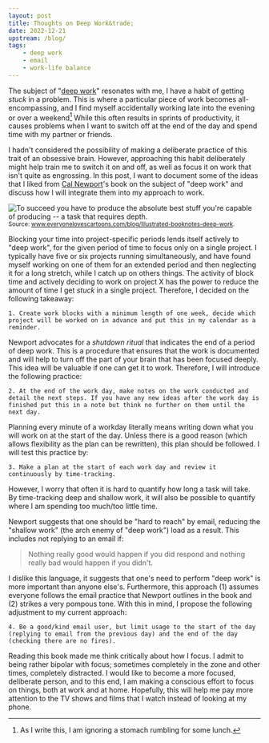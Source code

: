 ```yaml
---
layout: post
title: Thoughts on Deep Work&trade;
date: 2022-12-21
upstream: /blog/
tags: 
    - deep work
    - email
    - work-life balance
---
```


The subject of "[deep work](https://www.calnewport.com/books/deep-work/)" resonates with me, I have a habit of getting *stuck* in a problem. 
This is where a particular piece of work becomes all-encompassing, and I find myself accidentally working late into the evening or over a weekend[^1]
While this often results in sprints of productivity, it causes problems when I want to switch off at the end of the day and spend time with my partner or friends. 

I hadn't considered the possibility of making a deliberate practice of this trait of an obsessive brain. 
However, approaching this habit deliberately might help train me to switch it on and off, as well as focus it on work that isn't quite as engrossing. 
In this post, I want to document some of the ideas that I liked from [Cal Newport](https://www.calnewport.com/)'s book on the subject of "deep work" and discuss how I will integrate them into my approach to work.

<img src="https://images.squarespace-cdn.com/content/v1/577751c0579fb3bc18dbc1a6/1572592757391-XUC2IM8V68BWTRYDDNA4/IMG_3717.jpeg" alt="To succeed you have to produce the absolute best stuff you're capable of producing -- a task that requires depth.">
<small>
Source: <a href="https://www.everyonelovescartoons.com/blog/Illustrated-booknotes-deep-work">www.everyonelovescartoons.com/blog/Illustrated-booknotes-deep-work</a>.
</small>

Blocking your time into project-specific periods lends itself actively to "deep work", for the given period of time to focus only on a single project. 
I typically have five or six projects running simultaneously, and have found myself working on one of them for an extended period and then neglecting it for a long stretch, while I catch up on others things. 
The activity of block time and actively deciding to work on project X has the power to reduce the amount of time I get *stuck* in a single project. 
Therefore, I decided on the following takeaway: 

`1. Create work blocks with a minimum length of one week, decide which project will be worked on in advance and put this in my calendar as a reminder.`

Newport advocates for a *shutdown ritual* that indicates the end of a period of deep work. 
This is a procedure that ensures that the work is documented and will help to turn off the part of your brain that has been focused deeply. 
This idea will be valuable if one can get it to work. 
Therefore, I will introduce the following practice: 

`2. At the end of the work day, make notes on the work conducted and detail the next steps. If you have any new ideas after the work day is finished put this in a note but think no further on them until the next day.`

Planning every minute of a workday literally means writing down what you will work on at the start of the day. 
Unless there is a good reason (which allows flexibility as the plan can be rewritten), this plan should be followed. 
I will test this practice by: 

`3. Make a plan at the start of each work day and review it continuously by time-tracking.`

However, I worry that often it is hard to quantify how long a task will take. 
By time-tracking deep and shallow work, it will also be possible to quantify where I am spending too much/too little time. 

Newport suggests that one should be "hard to reach" by email, reducing the "shallow work" (the arch enemy of "deep work") load as a result. 
This includes not replying to an email if:

> Nothing really good would happen if you did respond and nothing really bad would happen if you didn't.

I dislike this language, it suggests that one's need to perform "deep work" is more important than anyone else's. 
Furthermore, this approach (1) assumes everyone follows the email practice that Newport outlines in the book and (2) strikes a very pompous tone. 
With this in mind, I propose the following adjustment to my current approach:

`4. Be a good/kind email user, but limit usage to the start of the day (replying to email from the previous day) and the end of the day (checking there are no fires).`

Reading this book made me think critically about how I focus. 
I admit to being rather bipolar with focus; sometimes completely in the zone and other times, completely distracted. 
I would like to become a more focused, deliberate person, and to this end, I am making a conscious effort to focus on things, both at work and at home.
Hopefully, this will help me pay more attention to the TV shows and films that I watch instead of looking at my phone. 

[^1]: As I write this, I am ignoring a stomach rumbling for some lunch. 